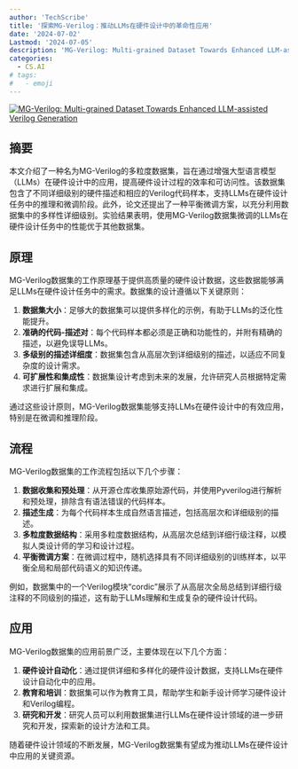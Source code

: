 ```yaml
---
author: 'TechScribe'
title: '探索MG-Verilog：推动LLMs在硬件设计中的革命性应用'
date: '2024-07-02'
Lastmod: '2024-07-05'
description: 'MG-Verilog: Multi-grained Dataset Towards Enhanced LLM-assisted Verilog Generation'
categories:
  - CS.AI
# tags:
#   - emoji
---
```


[![MG-Verilog: Multi-grained Dataset Towards Enhanced LLM-assisted Verilog Generation](https://arxiv-research-1301205113.cos.ap-guangzhou.myqcloud.com/images/2407.01910v2.pdf_0.jpg)](https://arxiv.org/abs/2407.01910v2)

## 摘要

本文介绍了一种名为MG-Verilog的多粒度数据集，旨在通过增强大型语言模型（LLMs）在硬件设计中的应用，提高硬件设计过程的效率和可访问性。该数据集包含了不同详细级别的硬件描述和相应的Verilog代码样本，支持LLMs在硬件设计任务中的推理和微调阶段。此外，论文还提出了一种平衡微调方案，以充分利用数据集中的多样性详细级别。实验结果表明，使用MG-Verilog数据集微调的LLMs在硬件设计任务中的性能优于其他数据集。<!--more-->

## 原理

MG-Verilog数据集的工作原理基于提供高质量的硬件设计数据，这些数据能够满足LLMs在硬件设计任务中的需求。数据集的设计遵循以下关键原则：
1. **数据集大小**：足够大的数据集可以提供多样化的示例，有助于LLMs的泛化性能提升。
2. **准确的代码-描述对**：每个代码样本都必须是正确和功能性的，并附有精确的描述，以避免误导LLMs。
3. **多级别的描述详细度**：数据集包含从高层次到详细级别的描述，以适应不同复杂度的设计需求。
4. **可扩展性和集成性**：数据集设计考虑到未来的发展，允许研究人员根据特定需求进行扩展和集成。

通过这些设计原则，MG-Verilog数据集能够支持LLMs在硬件设计中的有效应用，特别是在微调和推理阶段。

## 流程

MG-Verilog数据集的工作流程包括以下几个步骤：
1. **数据收集和预处理**：从开源仓库收集原始源代码，并使用Pyverilog进行解析和预处理，排除含有语法错误的代码样本。
2. **描述生成**：为每个代码样本生成自然语言描述，包括高层次和详细级别的描述。
3. **多粒度数据结构**：采用多粒度数据结构，从高层次总结到详细行级注释，以模拟人类设计师的学习和设计过程。
4. **平衡微调方案**：在微调过程中，随机选择具有不同详细级别的训练样本，以平衡全局和局部代码语义的知识传递。

例如，数据集中的一个Verilog模块“cordic”展示了从高层次全局总结到详细行级注释的不同级别的描述，这有助于LLMs理解和生成复杂的硬件设计代码。

## 应用

MG-Verilog数据集的应用前景广泛，主要体现在以下几个方面：
1. **硬件设计自动化**：通过提供详细和多样化的硬件设计数据，支持LLMs在硬件设计自动化中的应用。
2. **教育和培训**：数据集可以作为教育工具，帮助学生和新手设计师学习硬件设计和Verilog编程。
3. **研究和开发**：研究人员可以利用数据集进行LLMs在硬件设计领域的进一步研究和开发，探索新的设计方法和工具。

随着硬件设计领域的不断发展，MG-Verilog数据集有望成为推动LLMs在硬件设计中应用的关键资源。